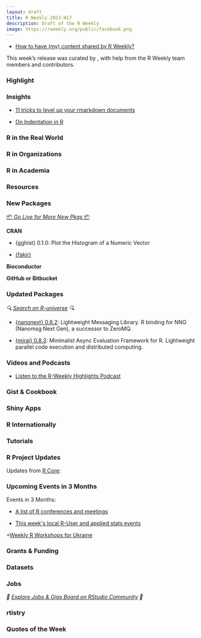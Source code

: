 ```yaml
---
layout: draft
title: R Weekly 2023-W17
description: Draft of the R Weekly
image: https://rweekly.org/public/facebook.png
---
```



+ [How to have (my) content shared by R Weekly?](https://github.com/rweekly/rweekly.org#how-to-have-my-content-shared-by-r-weekly)

This week’s release was curated by [](), with help from the R Weekly team members and contributors.



###  Highlight





### Insights

* [11 tricks to level up your rmarkdown documents](https://eliocamp.github.io/codigo-r/en/2023/04/knitr-rmarkdown-tricks/)
 
* [On Indentation in R](https://www.hiddenelephants.co.uk/Blog/on-indentation-in-R.html)



### R in the Real World



###  R in Organizations



###  R in Academia



###  Resources



###  New Packages

<p class="added-hostname"><a href="https://rweekly.org/live" target="_blank" class="externalLink">📦 <i>Go Live for More New Pkgs</i> 📦</a></p>


**CRAN**

+ {gghist} 0.1.0: Plot the Histogram of a Numeric Vector

+ [{fakir}](https://golemverse.org/news/fakir-1.0.0-on-cran/)


**Bioconductor**



**GitHub or Bitbucket**



### Updated Packages

<i>🔍 [Search on R-universe](https://r-universe.dev/search/) 🔍</i>

+ [{nanonext} 0.8.2](https://cran.r-project.org/package=nanonext): Lightweight Messaging Library. R binding for NNG (Nanomsg Next Gen), a successor to ZeroMQ.

+ [{mirai} 0.8.3](https://cran.r-project.org/package=mirai): Minimalist Async Evaluation Framework for R. Lightweight parallel code execution and distributed computing.

###  Videos and Podcasts

* [Listen to the R-Weekly Highlights Podcast](https://rweekly.fireside.fm/)


### Gist & Cookbook



### Shiny Apps



### R Internationally



###  Tutorials



<!--<div class="post-more-begin></div><div class="post-more-end"></div>-->

###  R Project Updates

Updates from [R Core](http://developer.r-project.org/blosxom.cgi/R-devel/NEWS):


###  Upcoming Events in 3 Months

Events in 3 Months:


+ [A list of R conferences and meetings](https://jumpingrivers.github.io/meetingsR/events.html)

+ [This week's local R-User and applied stats events](https://community.rstudio.com/c/irl)

+[Weekly R Workshops for Ukraine](https://sites.google.com/view/dariia-mykhailyshyna/main/r-workshops-for-ukraine)

### Grants & Funding


### Datasets


### Jobs

<i>💼 [Explore Jobs & Gigs Board on RStudio Community](https://community.rstudio.com/c/jobs/) 💼</i>

###  rtistry


###  Quotes of the Week
